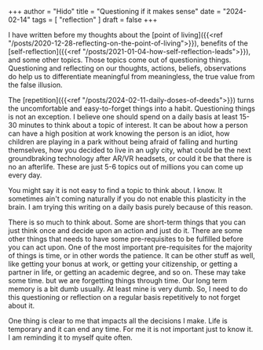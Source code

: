 +++
author = "Hido"
title = "Questioning if it makes sense"
date = "2024-02-14"
tags = [
    "reflection"
]
draft = false
+++

I have written before my thoughts about the [point of living]({{<ref "/posts/2020-12-28-reflecting-on-the-point-of-living">}}), benefits of the [self-reflection]({{<ref "/posts/2021-01-04-how-self-reflection-leads">}}), and some other topics. Those topics come out of questioning things. Questioning and reflecting on our thoughts, actions, beliefs, observations do help us to differentiate meaningful from meaningless, the true value from the false illusion. 

The [repetition]({{<ref "/posts/2024-02-11-daily-doses-of-deeds">}}) turns the uncomfortable and easy-to-forget things into a habit. Questioning things is not an exception. I believe one should spend on a daily basis at least 15-30 minutes to think about a topic of interest. It can be about how a person can have a high position at work knowing the person is an idiot, how children are playing in a park without being afraid of falling and hurting themselves, how you decided to live in an ugly city, what could be the next groundbraking technology after AR/VR headsets, or could it be that there is no an afterlife. These are just 5-6 topics out of millions you can come up every day. 

You might say it is not easy to find a topic to think about. I know. It sometimes ain't coming naturally if you do not enable this plasticity in the brain. I am trying this writing on a daily basis purely because of this reason. 

There is so much to think about. Some are short-term things that you can just think once and decide upon an action and just do it. There are some other things that needs to have some pre-requisites to be fulfilled before you can act upon. One of the most important pre-requisites for the majority of things is time,  or in other words the patience. It can be other stuff as well, like getting your bonus at work, or getting your citizenship, or getting a partner in life, or getting an academic degree, and so on. These may take some time. but we are forgetting things through time. Our long term memory is a  bit dumb usually. At least mine is very dumb. So, I need to do this questioning or reflection on a regular basis repetitively to not forget about it. 

One thing is clear to me that impacts all the decisions I make. Life is temporary and it can end any time. For me it is not important just to know it. I am reminding it to myself quite often. 
